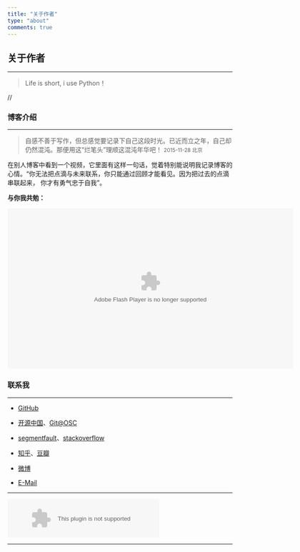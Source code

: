 ```yaml
---
title: "关于作者"
type: "about"
comments: true
---
```



## 关于作者 
---

>Life is short, i use Python！


// <script src='//w.segmentfault.com/card/1030000004045770.js?w=500&3rd=1&bg=0&bd=DDDDDD&cl=333333&btn=009a61&noBtn=0'></script>


### 博客介绍
---

> 自感不善于写作，但总感觉要记录下自己这段时光。已近而立之年，自己却仍然混沌。那便用这“烂笔头”理顺这混沌年华吧！
<small>2015-11-28 北京</small>

在别人博客中看到一个视频，它里面有这样一句话，觉着特别能说明我记录博客的心情。“你无法把点滴与未来联系，你只能通过回顾才能看见。因为把过去的点滴串联起来，
你才有勇气忠于自我”。

**与你我共勉：**


<object width="640" height="360"><param name="movie" value="http://swf.ws.126.net/openplayer/v02/-0-2_MB3VSRR8I_MB3VVNVF9-vimg1_ws_126_net//image/snapshot_movie/2015/10/H/M/MB3VVOQHM-1429002752199.swf"></param><param name="allowScriptAccess" value="always"></param><param name="wmode" value="transparent"></param><embed src="http://swf.ws.126.net/openplayer/v02/-0-2_MB3VSRR8I_MB3VVNVF9-vimg1_ws_126_net//image/snapshot_movie/2015/10/H/M/MB3VVOQHM-1429002752199.swf" type="application/x-shockwave-flash" width="640" height="360" allowFullScreen="true" wmode="transparent" allowScriptAccess="always"></embed></object>

### 联系我
---

* [GitHub](https://github.com/pylixm)

* [开源中国](http://my.oschina.net/u/877170/blog)、[Git@OSC](http://git.oschina.net/whlz)

* [segmentfault](http://segmentfault.com/u/pyli)、[stackoverflow]()

* [知乎](http://www.zhihu.com/people/pylixm)、[豆瓣](http://www.douban.com/people/138307883/)

* [微博](http://weibo.com/2258086637)

* [E-Mail](mailto:pyli.xm@gmail.com)






---
<!--音乐框-->
<embed src="http://music.163.com/style/swf/widget.swf?sid=347230&type=2&auto=1&width=320&height=66" width="340" height="86"  allowNetworking="all"/>


---

